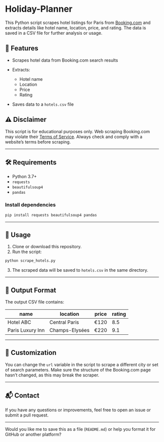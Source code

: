 # Holiday-Planner


This Python script scrapes hotel listings for Paris from [Booking.com](https://www.booking.com/) and extracts details like hotel name, location, price, and rating. The data is saved in a CSV file for further analysis or usage.

## 📌 Features

* Scrapes hotel data from Booking.com search results
* Extracts:

  * Hotel name
  * Location
  * Price
  * Rating
* Saves data to a `hotels.csv` file

## ⚠️ Disclaimer

This script is for educational purposes only. Web scraping Booking.com may violate their [Terms of Service](https://www.booking.com/general.en-gb.html). Always check and comply with a website’s terms before scraping.

---

## 🛠 Requirements

* Python 3.7+
* `requests`
* `beautifulsoup4`
* `pandas`

### Install dependencies

```bash
pip install requests beautifulsoup4 pandas
```

---

## 🚀 Usage

1. Clone or download this repository.
2. Run the script:

```bash
python scrape_hotels.py
```

3. The scraped data will be saved to `hotels.csv` in the same directory.

---

## 📁 Output Format

The output CSV file contains:

| name             | location       | price | rating |
| ---------------- | -------------- | ----- | ------ |
| Hotel ABC        | Central Paris  | €120  | 8.5    |
| Paris Luxury Inn | Champs-Elysées | €220  | 9.1    |

---

## 🔧 Customization

You can change the `url` variable in the script to scrape a different city or set of search parameters. Make sure the structure of the Booking.com page hasn’t changed, as this may break the scraper.

---

## 📬 Contact

If you have any questions or improvements, feel free to open an issue or submit a pull request.

---

Would you like me to save this as a file (`README.md`) or help you format it for GitHub or another platform?
